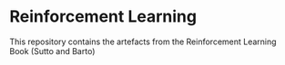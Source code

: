 # Reinforcement Learning 
This repository contains the artefacts from the Reinforcement Learning Book (Sutto and Barto)